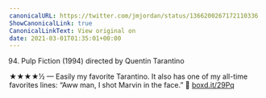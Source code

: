 ```yaml
---
canonicalURL: https://twitter.com/jmjordan/status/1366200267172110336
ShowCanonicalLink: true
CanonicalLinkText: View original on
date: 2021-03-01T01:35:01+00:00
---
```

94. Pulp Fiction (1994) directed by Quentin Tarantino

★★★★½ — Easily my favorite Tarantino. It also has one of my all-time favorites lines: “Aww man, I shot Marvin in the face.” 🎥 [boxd.it/29Pq](https://boxd.it/29Pq)